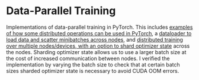 # Data-Parallel Training

Implementations of data-parallel training in PyTorch. This includes [examples of how some distributed operations can be used in PyTorch](src/basic_ops.py), a [dataloader to load data and scatter minibatches across nodes](src/distributed_dataloader.py), and [distributed training over multiple nodes/devices, with an option to shard optimizer state](src/distributed_training.py) across the nodes. Sharding optimizer state allows us to use a larger batch size at the cost of increased communication between nodes. I verified the implementation by varying the batch size to check that at certain batch sizes sharded optimizer state is necessary to avoid CUDA OOM errors.

